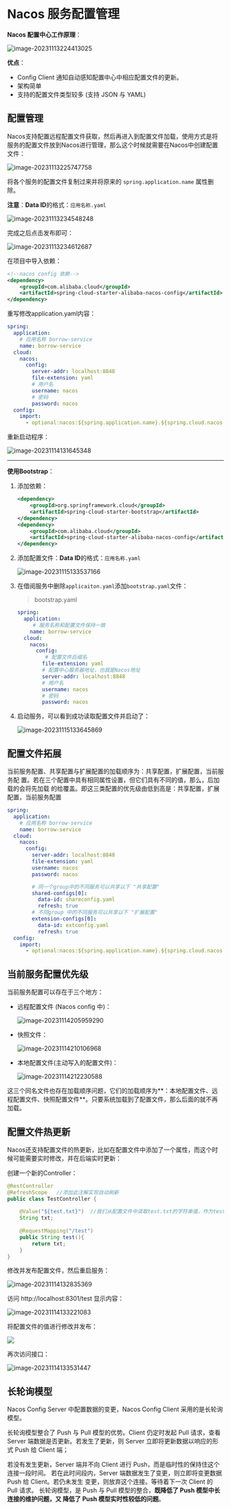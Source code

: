 # Nacos 服务配置管理

**Nacos 配置中心工作原理**：

![image-20231113224413025](https://cdn.jsdelivr.net/gh/letengzz/tc2/img202311132244345.png)

**优点**：

- Config Client 通知自动感知配置中心中相应配置文件的更新。
- 架构简单 
- 支持的配置文件类型较多 (支持 JSON 与 YAML)

## 配置管理

Nacos支持配置远程配置文件获取，然后再进入到配置文件加载，使用方式是将服务的配置文件放到Nacos进行管理，那么这个时候就需要在Nacos中创建配置文件：

![image-20231113225747758](https://cdn.jsdelivr.net/gh/letengzz/tc2/img202311132257817.png)

将各个服务的配置文件复制过来并将原来的 `spring.application.name` 属性删除。

**注意**：**Data ID**的格式：`应用名称.yaml`

![image-20231113234548248](https://cdn.jsdelivr.net/gh/letengzz/tc2/img202311132345780.png)

完成之后点击发布即可：

![image-20231113234612687](https://cdn.jsdelivr.net/gh/letengzz/tc2/img202311132346075.png)

在项目中导入依赖：

```xml
<!--nacos config 依赖-->
<dependency>
	<groupId>com.alibaba.cloud</groupId>
 	<artifactId>spring-cloud-starter-alibaba-nacos-config</artifactId>
</dependency>
```

重写修改application.yaml内容：

```yaml
spring:
  application:
    # 应用名称 borrow-service
    name: borrow-service
  cloud:
    nacos:
      config:
        server-addr: localhost:8848
        file-extension: yaml
        # 用户名
        username: nacos
        # 密码
        password: nacos
  config:
    import:
      - optional:nacos:${spring.application.name}.${spring.cloud.nacos.config.file-extension}
```

重新启动程序：

![image-20231114131645348](https://cdn.jsdelivr.net/gh/letengzz/tc2/img202311141316198.png)

****

**使用Bootstrap**：

1. 添加依赖：

   ```xml
   <dependency>
       <groupId>org.springframework.cloud</groupId>
       <artifactId>spring-cloud-starter-bootstrap</artifactId>
   </dependency>
   <dependency>
       <groupId>com.alibaba.cloud</groupId>
       <artifactId>spring-cloud-starter-alibaba-nacos-config</artifactId>
   </dependency>
   ```

2. 添加配置文件：**Data ID**的格式：`应用名称.yaml`

   ![image-20231115133537166](assets/image-20231115133537166.png)

3. 在借阅服务中删除`applicaiton.yaml`添加`bootstrap.yaml`文件：

   > bootstrap.yaml

   ```yaml
   spring:
     application:
     	# 服务名称和配置文件保持一致
       name: borrow-service
     cloud:
       nacos:
         config:
         	# 配置文件后缀名
           file-extension: yaml
           # 配置中心服务器地址，也就是Nacos地址
           server-addr: localhost:8848
           # 用户名
           username: nacos
           # 密码
           password: nacos
   ```

4. 启动服务，可以看到成功读取配置文件并启动了：

   ![image-20231115133645869](https://cdn.jsdelivr.net/gh/letengzz/tc2/img202311151336764.png)

## 配置文件拓展

当前服务配置、共享配置与扩展配置的加载顺序为：共享配置，扩展配置，当前服务配 置。若在三个配置中具有相同属性设置，但它们具有不同的值，那么，后加载的会将先加载 的给覆盖。即这三类配置的优先级由低到高是：共享配置，扩展配置，当前服务配置

```yaml
spring:
  application:
    # 应用名称 borrow-service
    name: borrow-service
  cloud:
    nacos:
      config:
        server-addr: localhost:8848
        file-extension: yaml
        username: nacos
        password: nacos

        # 同一个group中的不同服务可以共享以下 "共享配置"
        shared-configs[0]:
          data-id: shareconfig.yaml
          refresh: true
        # 不同group 中的不同服务可以共享以下 "扩展配置"
        extension-configs[0]:
          data-id: extconfig.yaml
          refresh: true
  config:
    import:
      - optional:nacos:${spring.application.name}.${spring.cloud.nacos.config.file-extension}
```

## 当前服务配置优先级

当前服务配置可以存在于三个地方：

- 远程配置文件 (Nacos config 中)：

  ![image-20231114205959290](https://cdn.jsdelivr.net/gh/letengzz/tc2/img202311142100608.png)

- 快照文件：

  ![image-20231114210106968](https://cdn.jsdelivr.net/gh/letengzz/tc2/img202311142101647.png)

- 本地配置文件(主动写入的配置文件)：

  ![image-20231114212230588](https://cdn.jsdelivr.net/gh/letengzz/tc2/img202311142122554.png)

这三个同名文件也存在加载顺序问题，它们的加载顺序为**：本地配置文件、远程配置文件、快照配置文件**。只要系统加载到了配置文件，那么后面的就不再加载。

## 配置文件热更新

Nacos还支持配置文件的热更新，比如在配置文件中添加了一个属性，而这个时候可能需要实时修改，并在后端实时更新：

创建一个新的Controller：

```java
@RestController
@RefreshScope   //添加此注解实现自动刷新
public class TestController {
    
    @Value("${test.txt}")  //我们从配置文件中读取test.txt的字符串值，作为test接口的返回值
    String txt;
    
    @RequestMapping("/test")
    public String test(){
        return txt;
    }
}
```

修改并发布配置文件，然后重启服务：

![image-20231114132835369](https://cdn.jsdelivr.net/gh/letengzz/tc2/img202311141328525.png)

访问 http://localhost:8301/test 显示内容：

![image-20231114133221083](https://cdn.jsdelivr.net/gh/letengzz/tc2/img202311141332079.png)

将配置文件的值进行修改并发布：

![](https://cdn.jsdelivr.net/gh/letengzz/tc2/img202311141333897.png)

再次访问接口：

![image-20231114133531447](https://cdn.jsdelivr.net/gh/letengzz/tc2/img202311141335353.png)

## 长轮询模型

Nacos Config Server 中配置数据的变更，Nacos Config Client 采用的是长轮询模型。 

长轮询模型整合了 Push 与 Pull 模型的优势。Client 仍定时发起 Pull 请求，查看 Server 端数据是否更新。若发生了更新，则 Server 立即将更新数据以响应的形式 Push 给 Client 端；

若没有发生更新，Server 端并不向 Client 进行 Push，而是临时性的保持住这个连接一段时间。 若在此时间段内，Server 端数据发生了变更，则立即将变更数据 Push 给 Client。若仍未发生 变更，则放弃这个连接。等待着下一次 Client 的 Pull 请求。 长轮询模型，是 Push 与 Pull 模型的整合，**既降低了 Push 模型中长连接的维护问题，又 降低了 Push 模型实时性较低的问题**。

